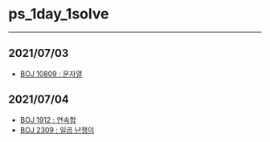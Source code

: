 # ps_1day_1solve

---

## 2021/07/03 
- [BOJ 10809 : 문자열](https://www.acmicpc.net/problem/10809)

## 2021/07/04
- [BOJ 1912 : 연속합](https://www.acmicpc.net/problem/1912)
- [BOJ 2309 : 일곱 난쟁이](https://www.acmicpc.net/problem/2309)
